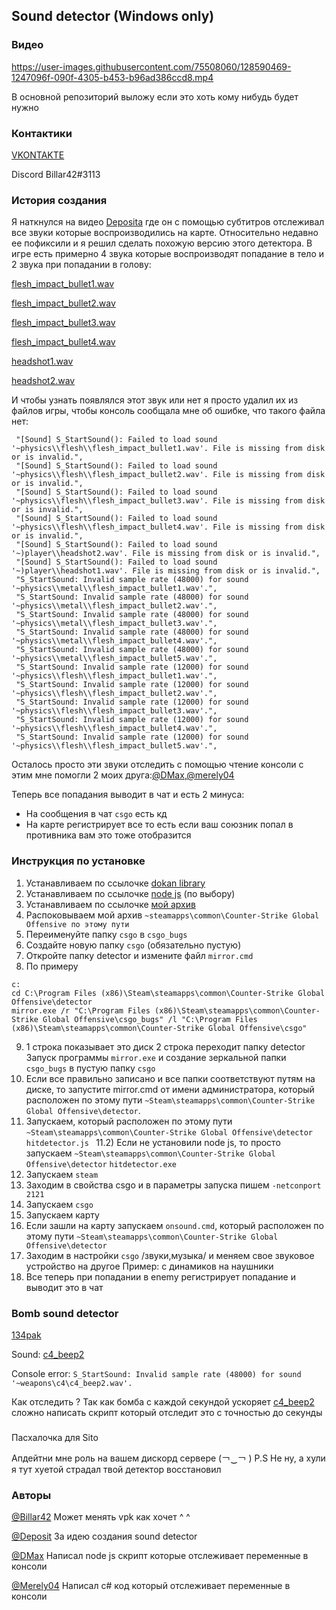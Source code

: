 ## Sound detector (Windows only)

### Видео
https://user-images.githubusercontent.com/75508060/128590469-1247096f-090f-4305-b453-b96ad386ccd8.mp4

В основной репозиторий выложу если это хоть кому нибудь будет нужно
### Контактики 
[VKONTAKTE](vk.com/javafindbillar42)

Discord Billar42#3113

### История создания

Я наткнулся на видео [Deposita](https://youtube.com/watch?v=k8D8jAklUus&t=310s) где он с помощью субтитров отслеживал все звуки которые воспроизводились на карте. Относительно недавно ее пофиксили и я решил сделать похожую версию этого детектора. В игре есть примерно 4 звука которые воспроизводят попадание в тело и 2 звука при попадании в голову:

[flesh_impact_bullet1.wav](https://drive.google.com/file/d/12Y5X0ZR6GF5uz4d--aYQguCAH-NrS0ZJ/view?usp=sharing)

[flesh_impact_bullet2.wav](https://drive.google.com/file/d/1bc7g1q9YfYtxK4lW1zb4gH_CHJy3cXnv/view?usp=sharing)

[flesh_impact_bullet3.wav](https://drive.google.com/file/d/1MJty-W2LITEGFayW_BVWjUbSybPDQfaB/view?usp=sharing)

[flesh_impact_bullet4.wav](https://drive.google.com/file/d/1HOdiBMSz--VDlGj6vvtsa_xoBjgMZNfN/view?usp=sharing)

[headshot1.wav](https://drive.google.com/file/d/1L7-eAzeeF_OVk1TKi0xlq2UQVfkCFMkw/view?usp=sharing)

[headshot2.wav](https://drive.google.com/file/d/1V3-yVTHoDKA1Piq4Zzt1bCyecygZzLla/view?usp=sharing)

И чтобы узнать появлялся этот звук или нет я просто удалил их из файлов игры, чтобы консоль сообщала мне об ошибке, что такого файла нет:
 ```
  "[Sound] S_StartSound(): Failed to load sound '~physics\\flesh\\flesh_impact_bullet1.wav'. File is missing from disk or is invalid.",
  "[Sound] S_StartSound(): Failed to load sound '~physics\\flesh\\flesh_impact_bullet2.wav'. File is missing from disk or is invalid.",
  "[Sound] S_StartSound(): Failed to load sound '~physics\\flesh\\flesh_impact_bullet3.wav'. File is missing from disk or is invalid.",
  "[Sound] S_StartSound(): Failed to load sound '~physics\\flesh\\flesh_impact_bullet4.wav'. File is missing from disk or is invalid.",
  "[Sound] S_StartSound(): Failed to load sound '~)player\\headshot2.wav'. File is missing from disk or is invalid.",
  "[Sound] S_StartSound(): Failed to load sound '~)player\\headshot1.wav'. File is missing from disk or is invalid.",
  "S_StartSound: Invalid sample rate (48000) for sound '~physics\\metal\\flesh_impact_bullet1.wav'.",
  "S_StartSound: Invalid sample rate (48000) for sound '~physics\\metal\\flesh_impact_bullet2.wav'.",
  "S_StartSound: Invalid sample rate (48000) for sound '~physics\\metal\\flesh_impact_bullet3.wav'.",
  "S_StartSound: Invalid sample rate (48000) for sound '~physics\\metal\\flesh_impact_bullet4.wav'.",
  "S_StartSound: Invalid sample rate (48000) for sound '~physics\\metal\\flesh_impact_bullet5.wav'.",
  "S_StartSound: Invalid sample rate (12000) for sound '~physics\\flesh\\flesh_impact_bullet1.wav'.",
  "S_StartSound: Invalid sample rate (12000) for sound '~physics\\flesh\\flesh_impact_bullet2.wav'.",
  "S_StartSound: Invalid sample rate (12000) for sound '~physics\\flesh\\flesh_impact_bullet3.wav'.",
  "S_StartSound: Invalid sample rate (12000) for sound '~physics\\flesh\\flesh_impact_bullet4.wav'.",
  "S_StartSound: Invalid sample rate (12000) for sound '~physics\\flesh\\flesh_impact_bullet5.wav'.",
  ```
  Осталось просто эти звуки отследить с помощью чтение консоли с этим мне помогли 2 моих друга:[@DMax](https://github.com/DMax-YT),[@merely04](https://github.com/merely04)
  
  Теперь все попадания выводит в чат и есть 2 минуса:
  * На сообщения в чат ```csgo``` есть кд
  * На карте регистрирует все то есть если ваш союзник попал в противника вам это тоже отобразится

### Инструкция по установке

1) Устанавливаем по ссылочке [dokan library](https://github.com/dokan-dev/dokany/releases/tag/v1.5.0.3000)
2) Устанавливаем по ссылочке [node js](https://nodejs.org/en) (по выбору)
3) Устанавливаем по ссылочке [мой архив](https://drive.google.com/file/d/1ELmuu1K0CAKvuN5gQQJZaFLKyq38Rg1W/view?usp=sharing)
4) Распоковываем мой архив ```~steamapps\common\Counter-Strike Global Offensive по этому пути```
5) Переименуйте папку ```csgo``` в ```csgo_bugs```
6) Создайте новую папку ```csgo``` (обязательно пустую)
7) Откройте папку detector и измените файл ```mirror.cmd```
8) По примеру 
``` 
c:
cd C:\Program Files (x86)\Steam\steamapps\common\Counter-Strike Global Offensive\detector
mirror.exe /r "C:\Program Files (x86)\Steam\steamapps\common\Counter-Strike Global Offensive\csgo_bugs" /l "C:\Program Files (x86)\Steam\steamapps\common\Counter-Strike Global Offensive\csgo"
```
9) 1 строка показывает это диск
   2 строка переходит папку detector
   Запуск программы ```mirror.exe``` и создание зеркальной папки ```csgo_bugs``` в пустую папку ```csgo```
10) Если все правильно записано и все папки соответствуют путям на диске, то запустите mirror.cmd от имени администратора, который расположен по этому пути ```~Steam\steamapps\common\Counter-Strike Global Offensive\detector```. 
11) Запускаем, который расположен по этому пути ```~Steam\steamapps\common\Counter-Strike Global Offensive\detector``` ```hitdetector.js ```
11.2) Если не установили node js, то просто запускаем ```~Steam\steamapps\common\Counter-Strike Global Offensive\detector``` ```hitdetector.exe```
12) Запускаем ```steam```
13) Заходим в свойства csgo и в параметры запуска пишем ```-netconport 2121```
14) Запускаем ```csgo```
15) Запускаем карту
16) Если зашли на карту запускаем ```onsound.cmd```, который расположен по этому пути ```~Steam\steamapps\common\Counter-Strike Global Offensive\detector```
17) Заходим в настройки ```csgo``` /звуки,музыка/ и меняем свое звуковое устройство на другое Пример: с динамиков на наушники
18) Все теперь при попадании в enemy регистрирует попадание и выводит это в чат

### Bomb sound detector
[134pak](https://drive.google.com/file/d/1pOhDmtEEGM_wj0-75F6WGIVB2jRXQwmm/view?usp=sharing)

Sound:
[c4_beep2](https://drive.google.com/file/d/1LBvSz47Y6EWiez50W-5UL90s64uLqKR_/view?usp=sharing)

Console error:
```S_StartSound: Invalid sample rate (48000) for sound '~weapons\c4\c4_beep2.wav'.```

Как отследить ?
Так как бомба с каждой секундой ускоряет [c4_beep2](https://drive.google.com/file/d/1LBvSz47Y6EWiez50W-5UL90s64uLqKR_/view?usp=sharing) сложно написать скрипт который отследит это с точностью до секунды

###
Пасхалочка для Sito

Апдейтни мне роль на вашем дискорд сервере (￢‿￢ )
P.S Не ну, а хули я тут хуетой страдал твой детектор восстановил

###  Авторы
[@Billar42](https://github.com/Billar42) Может менять vpk как хочет ^ ^

[@Deposit](https://www.youtube.com/c/DepoSitorium/) За идею создания sound detector

[@DMax](https://github.com/DMax-YT) Написал node js скрипт которые отслеживает переменные в консоли

[@Merely04](https://github.com/merely04) Написал c# код который отслеживает переменные в консоли
